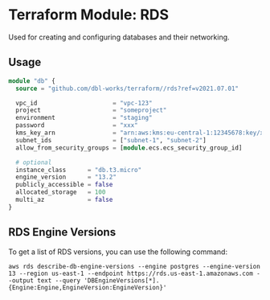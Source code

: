 # Terraform Module: RDS

Used for creating and configuring databases and their networking.


## Usage

```terraform
module "db" {
  source = "github.com/dbl-works/terraform//rds?ref=v2021.07.01"

  vpc_id                     = "vpc-123"
  project                    = "someproject"
  environment                = "staging"
  password                   = "xxx"
  kms_key_arn                = "arn:aws:kms:eu-central-1:12345678:key/xxx-xxx"
  subnet_ids                 = ["subnet-1", "subnet-2"]
  allow_from_security_groups = [module.ecs.ecs_security_group_id]

  # optional
  instance_class      = "db.t3.micro"
  engine_version      = "13.2"
  publicly_accessible = false
  allocated_storage   = 100
  multi_az            = false
}
```


## RDS Engine Versions

To get a list of RDS versions, you can use the following command:

```shell
aws rds describe-db-engine-versions --engine postgres --engine-version 13 --region us-east-1 --endpoint https://rds.us-east-1.amazonaws.com --output text --query 'DBEngineVersions[*].{Engine:Engine,EngineVersion:EngineVersion}'
```
